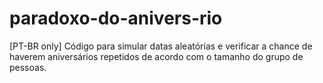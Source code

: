 # paradoxo-do-anivers-rio
[PT-BR only] Código para simular datas aleatórias e verificar a chance de haverem aniversários repetidos de acordo com o tamanho do grupo de pessoas.
